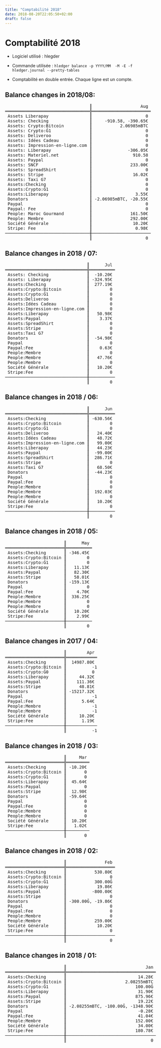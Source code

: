 ```yaml
---
title: "Comptabilité 2018"
date: 2018-08-20T22:05:50+02:00
draft: false
---
```


# Comptabilité 2018

* Logiciel utilisé : hlegder
* Commande utilisée : `hledger balance -p YYYY/MM  -M -E -f hledger.journal --pretty-tables`

* Comptabilité en double entrée. Chaque ligne est un compte.

## Balance changes in 2018/08:
<pre>
                                 ║                   Aug 
═════════════════════════════════╬═══════════════════════
 Assets Liberapay                ║                     0 
 Assets: Checking                ║     -910.58, -390.65€ 
 Assets: Crypto:Bitcoin          ║           2.06985mBTC 
 Assets: Crypto:Ğ1               ║                     0 
 Assets: Deliveroo               ║                     0 
 Assets: Idées Cadeau            ║                     0 
 Assets: Impression-en-ligne.com ║                     0 
 Assets: Liberapay               ║              -306.05€ 
 Assets: Materiel.net            ║                910.58 
 Assets: Paypal                  ║                     0 
 Assets: SNCF                    ║               233.00€ 
 Assets: SpreadShirt             ║                     0 
 Assets: Stripe                  ║                16.02€ 
 Assets: Taxi G7                 ║                     0 
 Assets:Checking                 ║                     0 
 Assets:Crypto:Ğ1                ║                     0 
 Assets:Liberapay                ║                 3.55€ 
 Donators                        ║ -2.06985mBTC, -20.55€ 
 Paypal                          ║                     0 
 Paypal: Fee                     ║                     0 
 People: Maroc Gourmand          ║               161.50€ 
 People: Membre                  ║               292.00€ 
 Société Générale                ║                10.20€ 
 Stripe: Fee                     ║                 0.98€ 
─────────────────────────────────╫───────────────────────
                                 ║                     0</pre>
## Balance changes in 2018 / 07:
<pre>
                                ║      Jul 
════════════════════════════════╬══════════
 Assets: Checking               ║  -10.20€ 
 Assets: Liberapay              ║ -324.95€ 
 Assets:Checking                ║  277.19€ 
 Assets:Crypto:Bitcoin          ║        0 
 Assets:Crypto:Ğ1               ║        0 
 Assets:Deliveroo               ║        0 
 Assets:Idées Cadeau            ║        0 
 Assets:Impression-en-ligne.com ║        0 
 Assets:Liberapay               ║   50.98€ 
 Assets:Paypal                  ║    3.37€ 
 Assets:SpreadShirt             ║        0 
 Assets:Stripe                  ║        0 
 Assets:Taxi G7                 ║        0 
 Donators                       ║  -54.98€ 
 Paypal                         ║        0 
 Paypal:Fee                     ║    0.63€ 
 People:Membre                  ║        0 
 People:Membre                  ║   47.76€ 
 People:Membre                  ║        0 
 Société Générale               ║   10.20€ 
 Stripe:Fee                     ║        0 
────────────────────────────────╫──────────
                                ║        0</pre>

## Balance changes in 2018 / 06:
<pre>
                                ║      Jun 
════════════════════════════════╬══════════
 Assets:Checking                ║ -630.56€ 
 Assets:Crypto:Bitcoin          ║        0 
 Assets:Crypto:Ğ1               ║        0 
 Assets:Deliveroo               ║   24.40€ 
 Assets:Idées Cadeau            ║   48.72€ 
 Assets:Impression-en-ligne.com ║   99.00€ 
 Assets:Liberapay               ║   44.23€ 
 Assets:Paypal                  ║  -99.00€ 
 Assets:SpreadShirt             ║  286.71€ 
 Assets:Stripe                  ║        0 
 Assets:Taxi G7                 ║   68.50€ 
 Donators                       ║  -44.23€ 
 Paypal                         ║        0 
 Paypal:Fee                     ║        0 
 People:Membre                  ║        0 
 People:Membre                  ║  192.03€ 
 People:Membre                  ║        0 
 Société Générale               ║   10.20€ 
 Stripe:Fee                     ║        0 
────────────────────────────────╫──────────
                                ║        0</pre>

## Balance changes in 2018 / 05:
<pre>
                       ║      May 
═══════════════════════╬══════════
 Assets:Checking       ║ -346.45€ 
 Assets:Crypto:Bitcoin ║        0 
 Assets:Crypto:Ğ1      ║        0 
 Assets:Liberapay      ║   11.13€ 
 Assets:Paypal         ║   82.30€ 
 Assets:Stripe         ║   58.01€ 
 Donators              ║ -159.13€ 
 Paypal                ║        0 
 Paypal:Fee            ║    4.70€ 
 People:Membre         ║  336.25€ 
 People:Membre         ║        0 
 People:Membre         ║        0 
 Société Générale      ║   10.20€ 
 Stripe:Fee            ║    2.99€ 
───────────────────────╫──────────
                       ║        0</pre>

## Balance changes in 2017 / 04:
<pre>
                       ║        Apr 
═══════════════════════╬════════════
 Assets:Checking       ║  14987.80€ 
 Assets:Crypto:Bitcoin ║          -1 
 Assets:Crypto:Ğ0      ║          0 
 Assets:Liberapay      ║     44.32€ 
 Assets:Paypal         ║    111.36€ 
 Assets:Stripe         ║     48.81€ 
 Donators              ║ -15217.32€ 
 Paypal                ║          -1 
 Paypal:Fee            ║      5.64€ 
 People:Membre         ║          -1 
 People:Membre         ║          -1 
 Société Générale      ║     10.20€ 
 Stripe:Fee            ║      1.19€ 
───────────────────────╫────────────
                       ║          -1</pre>

## Balance changes in 2018 / 03:
<pre>
                       ║     Mar 
═══════════════════════╬═════════
 Assets:Checking       ║ -10.20€ 
 Assets:Crypto:Bitcoin ║       0 
 Assets:Crypto:Ğ1      ║       0 
 Assets:Liberapay      ║  45.64€ 
 Assets:Paypal         ║       0 
 Assets:Stripe         ║  12.98€ 
 Donators              ║ -59.64€ 
 Paypal                ║       0 
 Paypal:Fee            ║       0 
 People:Membre         ║       0 
 People:Membre         ║       0 
 Société Générale      ║  10.20€ 
 Stripe:Fee            ║   1.02€ 
───────────────────────╫─────────
                       ║       0 </pre>

## Balance changes in 2018 / 02:
<pre>
                       ║               Feb 
═══════════════════════╬═══════════════════
 Assets:Checking       ║           530.80€ 
 Assets:Crypto:Bitcoin ║                 0 
 Assets:Crypto:Ğ1      ║           300.00Ğ 
 Assets:Liberapay      ║            19.86€ 
 Assets:Paypal         ║          -800.00€ 
 Assets:Stripe         ║                 0 
 Donators              ║ -300.00Ğ, -19.86€ 
 Paypal                ║                 0 
 Paypal:Fee            ║                 0 
 People:Membre         ║                 0 
 People:Membre         ║           259.00€ 
 Société Générale      ║            10.20€ 
 Stripe:Fee            ║                 0 
───────────────────────╫───────────────────
                       ║                 0</pre>

## Balance changes in 2018 / 01:
<pre>
                       ║                               Jan 
═══════════════════════╬═══════════════════════════════════
 Assets:Checking       ║                            14.28€ 
 Assets:Crypto:Bitcoin ║                       2.08255mBTC 
 Assets:Crypto:Ğ1      ║                           100.00Ğ 
 Assets:Liberapay      ║                            31.90€ 
 Assets:Paypal         ║                           875.96€ 
 Assets:Stripe         ║                            19.22€ 
 Donators              ║ -2.08255mBTC, -100.00Ğ, -1348.90€ 
 Paypal                ║                            -0.28€ 
 Paypal:Fee            ║                            41.04€ 
 People:Membre         ║                           152.00€ 
 Société Générale      ║                            34.00€ 
 Stripe:Fee            ║                           180.78€ 
───────────────────────╫───────────────────────────────────
                       ║                                 0 </pre>
